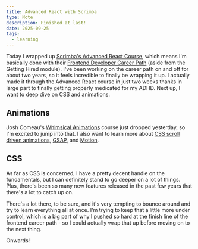 ```yaml
---
title: Advanced React with Scrimba
type: Note
description: Finished at last!
date: 2025-09-25
tags:
  - learning
---
```

Today I wrapped up [Scrimba's Advanced React Course](https://scrimba.com/advanced-react-c02h), which means I'm basically done with their [Frontend Developer Career Path](https://scrimba.com/frontend-path-c0j) (aside from the Getting Hired module). I've been working on the career path on and off for about two years, so it feels incredible to finally be wrapping it up. I actually made it through the Advanced React course in just two weeks thanks in large part to finally getting properly medicated for my ADHD. Next up, I want to deep dive on CSS and animations.

## Animations

Josh Comeau's [Whimsical Animations](https://whimsy.joshwcomeau.com/) course just dropped yesterday, so I'm excited to jump into that. I also want to learn more about [CSS scroll driven animations](https://scroll-driven-animations.style/), [GSAP](https://www.google.com/url?sa=t&source=web&rct=j&opi=89978449&url=https://gsap.com/&ved=2ahUKEwjdjdvz4_SPAxWaIjQIHSveIiMQFnoECAwQAQ&usg=AOvVaw1y2vodGHQw_FyXtEgLCWE8), and [Motion](https://motion.dev/).

## CSS

As far as CSS is concerned, I have a pretty decent handle on the fundamentals, but I can definitely stand to go deeper on a lot of things. Plus, there's been so many new features released in the past few years that there's a lot to catch up on.

There's a lot there, to be sure, and it's very tempting to bounce around and try to learn everything all at once. I'm trying to keep that a little more under control, which is a big part of why I pushed so hard at the finish line of the frontend career path - so I could actually wrap that up before moving on to the next thing.

Onwards!